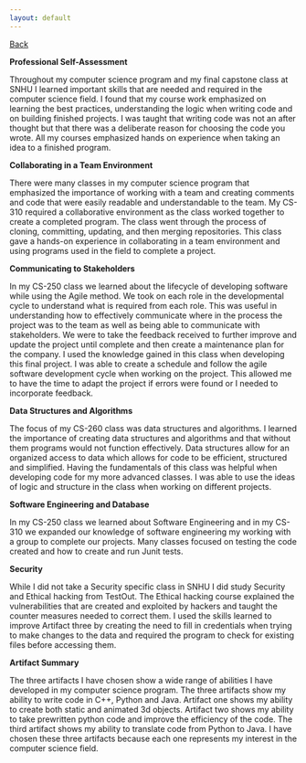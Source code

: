 ```yaml
---
layout: default
---
```


[Back](https://bsela75.github.io/)

**Professional Self-Assessment**

Throughout my computer science program and my final capstone class at SNHU I learned important skills that are needed and required in the computer science field. I found that my course work emphasized on learning the best practices, understanding the logic when writing code and on building finished projects.  I was taught that writing code was not an
  after thought but that there was a deliberate reason for choosing the code you wrote. All my courses emphasized  hands on experience when taking an idea to a finished  program. 


**Collaborating in a Team Environment**

  There were many classes in my computer science program that emphasized the importance of working with a team and creating comments and code that were easily readable and understandable to the team. My CS-310 required a collaborative environment as the class worked together to create a completed program. The class went through the process of cloning, committing, updating, and then merging repositories. This class gave a hands-on experience in collaborating in a team environment and using programs used in the field to complete a project. 
  
**Communicating to Stakeholders**

  In my CS-250 class we learned about the lifecycle of developing software while using the Agile method. We took on each role in the developmental cycle to understand what is required from each role. This was useful in understanding how to effectively communicate where in the process the project was to the team as well as being able to communicate with stakeholders. We were to take the feedback received to further improve and update the project until complete and then create a maintenance plan for the company. I used the knowledge gained in this class when developing this final project. I was able to create a schedule and follow the agile software development cycle when working on the project. This allowed me to have the time to adapt the project if errors were found or I needed to incorporate feedback. 

**Data Structures and Algorithms**

  The focus of my CS-260 class was data structures and algorithms. I learned the importance of creating data structures and algorithms and that without them programs would not function effectively. Data structures allow for an organized access to data which allows for code to be efficient, structured and simplified. Having the fundamentals of this class was helpful when developing code for my more advanced classes. I was able to use the ideas of logic and structure in the class when working on different projects. 
  
**Software Engineering and Database**

In my CS-250 class we learned about Software Engineering and in my CS-310 we expanded our knowledge of software engineering my working with a group to complete our projects. Many classes focused on testing the code created and how to create and run Junit tests.
  
**Security**

  While I did not take a Security specific class in SNHU I did study Security and Ethical hacking from TestOut. The Ethical hacking course explained the vulnerabilities that are created and exploited by hackers and taught the counter measures needed to correct them. I used the skills learned to improve Artifact three by creating the need to fill in credentials when trying to make changes to the data and required the program to check for existing files before accessing them.

**Artifact Summary**

The three artifacts I have chosen show a wide range of abilities I have developed in my computer science program. The three artifacts show my ability to write code in C++, Python and Java. Artifact one shows my ability to create both static and animated 3d objects. Artifact two shows my ability to take prewritten python code and improve the efficiency of the code. The third artifact shows my ability to translate code from Python to Java. I have chosen these three artifacts because each one represents my interest in the computer science field. 
